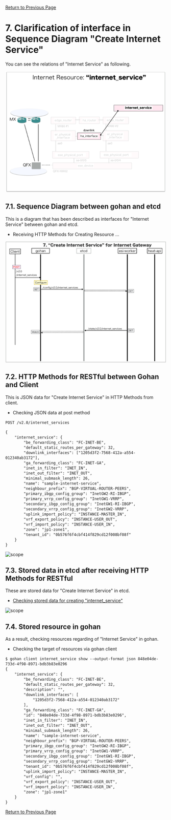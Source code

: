 [Return to Previous Page](00_internet_gateway.md)

# 7. Clarification of interface in Sequence Diagram "Create Internet Service"
You can see the relations of "Internet Service" as following.

![Internet Service](resource/gohan_investigate_for_inetgw.008.png)

## 7.1. Sequence Diagram between gohan and etcd
This is a diagram that has been described as interfaces for "Internet Service" between gohan and etcd.

* Receiving HTTP Methods for Creating Resource ...

![Create Internet Service](diag/ESI_Sequence_Diagram_for_Internet_Gateway.010.png)


## 7.2. HTTP Methods for RESTful between Gohan and Client
This is JSON data for "Create Internet Service" in HTTP Methods from client.

* Checking JSON data at post method
```
POST /v2.0/internet_services
```
```
{
    "internet_service": {
        "be_forwarding_class": "FC-INET-BE",
        "default_static_routes_per_gateway": 32,
        "downlink_interfaces": ["1205d3f2-7568-412a-a554-012340ab3172"],
        "ga_forwarding_class": "FC-INET-GA",
        "inet_in_filter": "INET_IN",
        "inet_out_filter": "INET_OUT",
        "minimal_submask_length": 26,
        "name": "sample-internet-service",
        "neighbour_prefix": "BGP-VIRTUAL-ROUTER-PEERS",
        "primary_ibgp_config_group": "InetGW2-RI-IBGP",
        "primary_vrrp_config_group": "InetGW1-VRRP",
        "secondary_ibgp_config_group": "InetGW1-RI-IBGP",
        "secondary_vrrp_config_group": "InetGW2-VRRP",
        "uplink_import_policy": "INSTANCE-MASTER_IN",
        "vrf_export_policy": "INSTANCE-USER_OUT",
        "vrf_import_policy": "INSTANCE-USER_IN",
        "zone": "jp1-zone1",
        "tenant_id": "0b576f6f4cbf414f829cd12f008bf08f"
    }
}
```
![scope](../images/esi_interface.004.png)


## 7.3. Stored data in etcd after receiving HTTP Methods for RESTful
These are stored data for "Create Internet Service" in etcd.

* [Checking stored data for creating "internet_service"](stored_in_etcd/CreateInternetService_01.md)

![scope](../images/esi_interface.005.png)


## 7.4. Stored resource in gohan
As a result, checking resources regarding of "Internet Service" in gohan.

* Checking the target of resources via gohan client
```
$ gohan client internet_service show --output-format json 848e04de-733d-4f98-8971-bdb3b83e0296
{
    "internet_service": {
        "be_forwarding_class": "FC-INET-BE",
        "default_static_routes_per_gateway": 32,
        "description": "",
        "downlink_interfaces": [
            "1205d3f2-7568-412a-a554-012340ab3172"
        ],
        "ga_forwarding_class": "FC-INET-GA",
        "id": "848e04de-733d-4f98-8971-bdb3b83e0296",
        "inet_in_filter": "INET_IN",
        "inet_out_filter": "INET_OUT",
        "minimal_submask_length": 26,
        "name": "sample-internet-service",
        "neighbour_prefix": "BGP-VIRTUAL-ROUTER-PEERS",
        "primary_ibgp_config_group": "InetGW2-RI-IBGP",
        "primary_vrrp_config_group": "InetGW1-VRRP",
        "secondary_ibgp_config_group": "InetGW1-RI-IBGP",
        "secondary_vrrp_config_group": "InetGW2-VRRP",
        "tenant_id": "0b576f6f4cbf414f829cd12f008bf08f",
        "uplink_import_policy": "INSTANCE-MASTER_IN",
        "vrf_config": "",
        "vrf_export_policy": "INSTANCE-USER_OUT",
        "vrf_import_policy": "INSTANCE-USER_IN",
        "zone": "jp1-zone1"
    }
}
```

[Return to Previous Page](00_internet_gateway.md)
